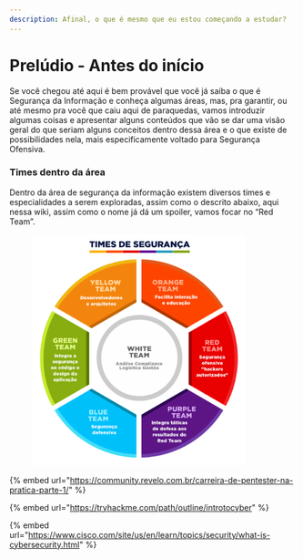 ```yaml
---
description: Afinal, o que é mesmo que eu estou começando a estudar?
---
```


# Prelúdio - Antes do início

Se você chegou até aqui é bem provável que você já saiba o que é Segurança da Informação e conheça algumas áreas, mas, pra garantir, ou até mesmo pra você que caiu aqui de paraquedas, vamos introduzir algumas coisas e apresentar alguns conteúdos que vão se dar uma visão geral do que seriam alguns conceitos dentro dessa área e o que existe de possibilidades nela, mais especificamente voltado para Segurança Ofensiva.

### Times dentro da área

Dentro da área de segurança da informação existem diversos times e especialidades a serem exploradas, assim como o descrito abaixo, aqui nessa wiki, assim como o nome já dá um spoiler, vamos focar no “Red Team”.

<figure><img src="../.gitbook/assets/image (3).png" alt="" width="375"><figcaption></figcaption></figure>

{% embed url="https://community.revelo.com.br/carreira-de-pentester-na-pratica-parte-1/" %}

{% embed url="https://tryhackme.com/path/outline/introtocyber" %}

{% embed url="https://www.cisco.com/site/us/en/learn/topics/security/what-is-cybersecurity.html" %}

